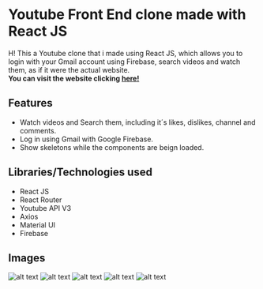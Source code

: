 # Youtube Front End clone made with React JS
H! This a Youtube clone that i made using React JS, which allows you to login with your Gmail account using Firebase, search videos and watch them, as if it were the actual website.  
__You can visit the website clicking [here!](https://react-clone-295320.web.app/)__
## Features
* Watch videos and Search them, including it´s likes, dislikes, channel and comments.
* Log in using Gmail with Google Firebase.
* Show skeletons while the components are beign loaded.
## Libraries/Technologies used
* React JS
* React Router
* Youtube API V3
* Axios
* Material UI
* Firebase
## Images
![alt text](https://www.corraditobias.com.ar/img/work/08/01.jpg)
![alt text](https://www.corraditobias.com.ar/img/work/08/02.jpg)
![alt text](https://www.corraditobias.com.ar/img/work/08/03.jpg)
![alt text](https://www.corraditobias.com.ar/img/work/08/04.jpg)
![alt text](https://www.corraditobias.com.ar/img/work/08/05.jpg)
